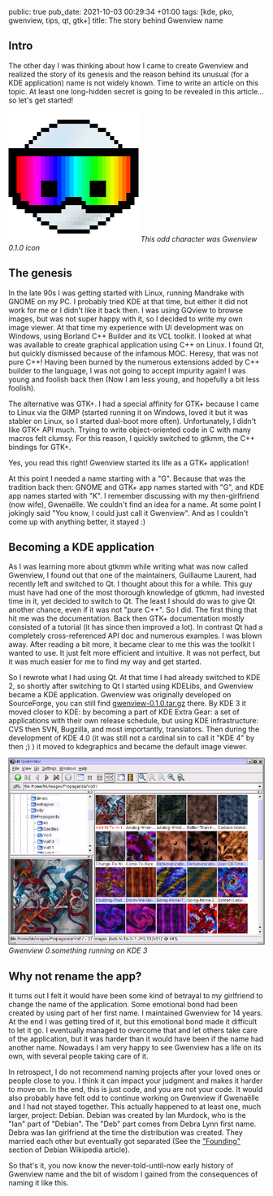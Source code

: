 public: true
pub_date: 2021-10-03 00:29:34 +01:00
tags: [kde, pko, gwenview, tips, qt, gtk+]
title: The story behind Gwenview name

## Intro

The other day I was thinking about how I came to create Gwenview and realized the story of its genesis and the reason behind its unusual (for a KDE application) name is not widely known. Time to write an article on this topic. At least one long-hidden secret is going to be revealed in this article… so let's get started!

![Gwenview 0.1.0 icon](gwenview-icon-0.1.0.png)
_This odd character was Gwenview 0.1.0 icon_

<!-- break -->

## The genesis

In the late 90s I was getting started with Linux, running Mandrake with GNOME on my PC. I probably tried KDE at that time, but either it did not work for me or I didn't like it back then. I was using GQview to browse images, but was not super happy with it, so I decided to write my own image viewer. At that time my experience with UI development was on Windows, using Borland C++ Builder and its VCL toolkit. I looked at what was available to create graphical application using C++ on Linux. I found Qt, but quickly dismissed because of the infamous MOC. Heresy, that was not pure C++! Having been burned by the numerous extensions added by C++ builder to the language, I was not going to accept impurity again! I was young and foolish back then (Now I am less young, and hopefully a bit less foolish).

The alternative was GTK+. I had a special affinity for GTK+ because I came to Linux via the GIMP (started running it on Windows, loved it but it was stabler on Linux, so I started dual-boot more often). Unfortunately, I didn't like GTK+ API much. Trying to write object-oriented code in C with many macros felt clumsy. For this reason, I quickly switched to gtkmm, the C++ bindings for GTK+.

Yes, you read this right! Gwenview started its life as a GTK+ application!

At this point I needed a name starting with a "G". Because that was the tradition back then: GNOME and GTK+ app names started with "G", and KDE app names started with "K". I remember discussing with my then-girlfriend (now wife), Gwenaëlle. We couldn't find an idea for a name. At some point I jokingly said "You know, I could just call it Gwenview". And as I couldn't come up with anything better, it stayed :)

## Becoming a KDE application

As I was learning more about gtkmm while writing what was now called Gwenview, I found out that one of the maintainers, Guillaume Laurent, had recently left and switched to Qt. I thought about this for a while. This guy must have had one of the most thorough knowledge of gtkmm, had invested time in it, yet decided to switch to Qt. The least I should do was to give Qt another chance, even if it was not "pure C++". So I did. The first thing that hit me was the documentation. Back then GTK+ documentation mostly consisted of a tutorial (it has since then improved a lot). In contrast Qt had a completely cross-referenced API doc and numerous examples. I was blown away. After reading a bit more, it became clear to me this was the toolkit I wanted to use. It just felt more efficient and intuitive. It was not perfect, but it was much easier for me to find my way and get started.

So I rewrote what I had using Qt. At that time I had already switched to KDE 2, so shortly after switching to Qt I started using KDELibs, and Gwenview became a KDE application. Gwenview was originally developed on SourceForge, you can still find [gwenview-0.1.0.tar.gz][gv010] there. By KDE 3 it moved closer to KDE: by becoming a part of KDE Extra Gear: a set of applications with their own release schedule, but using KDE infrastructure: CVS then SVN, Bugzilla, and most importantly, translators. Then during the development of KDE 4.0 (it was still not a cardinal sin to call it "KDE 4" by then ;) ) it moved to kdegraphics and became the default image viewer.

[gv010]: https://sourceforge.net/projects/gwenview/files/gwenview/0.1.0/gwenview-0.1.0.tar.gz/download

![Gwenview 0.something running on KDE 3](gwenview-kde3.png)
_Gwenview 0.something running on KDE 3_

## Why not rename the app?

It turns out I felt it would have been some kind of betrayal to my girlfriend to change the name of the application. Some emotional bond had been created by using part of her first name. I maintained Gwenview for 14 years. At the end I was getting tired of it, but this emotional bond made it difficult to let it go. I eventually managed to overcome that and let others take care of the application, but it was harder than it would have been if the name had another name. Nowadays I am very happy to see Gwenview has a life on its own, with several people taking care of it.

In retrospect, I do not recommend naming projects after your loved ones or people close to you. I think it can impact your judgment and makes it harder to move on. In the end, this is just code, and you are not your code. It would also probably have felt odd to continue working on Gwenview if Gwenaëlle and I had not stayed together. This actually happened to at least one, much larger, project: Debian. Debian was created by Ian Murdock, who is the "Ian" part of "Debian". The "Deb" part comes from Debra Lynn first name. Debra was Ian girlfriend at the time the distribution was created. They married each other but eventually got separated (See the ["Founding"][debhistory] section of Debian Wikipedia article).

So that's it, you now know the never-told-until-now early history of Gwenview name and the bit of wisdom I gained from the consequences of naming it like this.

[debhistory]: https://en.wikipedia.org/wiki/Debian#Founding_(1993%E2%80%931998)
